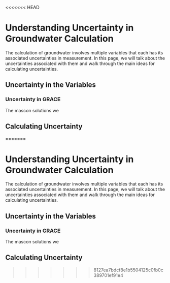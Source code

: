 <<<<<<< HEAD
# Understanding Uncertainty in Groundwater Calculation

The calculation of groundwater involves multiple variables that each has its associated uncertainties in measurement. In this page, we will talk about the uncertainties associated with them and walk through the main ideas for calculating uncertainties.

## Uncertainty in the Variables
### Uncertainty in GRACE
The mascon solutions we 

## Calculating Uncertainty 
=======
# Understanding Uncertainty in Groundwater Calculation

The calculation of groundwater involves multiple variables that each has its associated uncertainties in measurement. In this page, we will talk about the uncertainties associated with them and walk through the main ideas for calculating uncertainties.

## Uncertainty in the Variables
### Uncertainty in GRACE
The mascon solutions we 

## Calculating Uncertainty 
>>>>>>> 8127ea7bdcf8e1b5504125c0fb0c389701ef91e4
